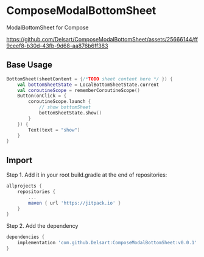 # ComposeModalBottomSheet

ModalBottomSheet for Compose

https://github.com/Delsart/ComposeModalBottomSheet/assets/25666144/ff9ceef8-b30d-43fb-9d68-aa876b6ff383

## Base Usage

``` kotlin
BottomSheet(sheetContent = {/*TODO sheet content here */ }) {
    val bottomSheetState = LocalBottomSheetState.current
    val coroutineScope = rememberCoroutineScope()
    Button(onClick = {
        coroutineScope.launch {
            // show bottomSheet
            bottomSheetState.show()
        }
    }) {
        Text(text = "show")
    }
}
```

## Import

Step 1. Add it in your root build.gradle at the end of repositories:

``` groovy
allprojects {
	repositories {
		...
		maven { url 'https://jitpack.io' }
	}
}
```

Step 2. Add the dependency

``` groovy
dependencies {
	implementation 'com.github.Delsart:ComposeModalBottomSheet:v0.0.1'
}
``` 

